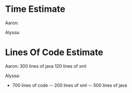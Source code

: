 # Time Estimate
Aaron:

Alyssa:
       

# Lines Of Code Estimate
Aaron: 300 lines of java
       120 lines of xml

Alyssa:
- 700 lines of code
-- 200 lines of xml 
-- 500 lines of java
